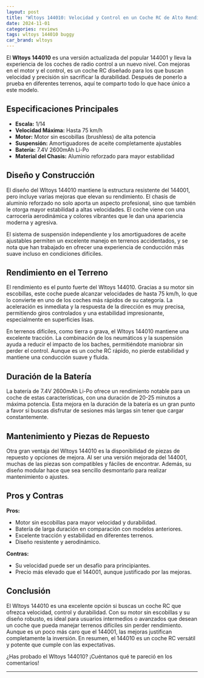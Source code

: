 ```yaml
---
layout: post
title: "Wltoys 144010: Velocidad y Control en un Coche RC de Alto Rendimiento"
date: 2024-11-01
categories: reviews
tags: wltoys 144010 buggy
car_brand: wltoys
---
```


El **Wltoys 144010** es una versión actualizada del popular 144001 y lleva la experiencia de los coches de radio control a un nuevo nivel. Con mejoras en el motor y el control, es un coche RC diseñado para los que buscan velocidad y precisión sin sacrificar la durabilidad. Después de ponerlo a prueba en diferentes terrenos, aquí te comparto todo lo que hace único a este modelo.

<!--more-->

## Especificaciones Principales

- **Escala:** 1/14
- **Velocidad Máxima:** Hasta 75 km/h
- **Motor:** Motor sin escobillas (brushless) de alta potencia
- **Suspensión:** Amortiguadores de aceite completamente ajustables
- **Batería:** 7.4V 2600mAh Li-Po
- **Material del Chasis:** Aluminio reforzado para mayor estabilidad

## Diseño y Construcción

El diseño del Wltoys 144010 mantiene la estructura resistente del 144001, pero incluye varias mejoras que elevan su rendimiento. El chasis de aluminio reforzado no solo aporta un aspecto profesional, sino que también le otorga mayor estabilidad a altas velocidades. El coche viene con una carrocería aerodinámica y colores vibrantes que le dan una apariencia moderna y agresiva.

El sistema de suspensión independiente y los amortiguadores de aceite ajustables permiten un excelente manejo en terrenos accidentados, y se nota que han trabajado en ofrecer una experiencia de conducción más suave incluso en condiciones difíciles.

## Rendimiento en el Terreno

El rendimiento es el punto fuerte del Wltoys 144010. Gracias a su motor sin escobillas, este coche puede alcanzar velocidades de hasta 75 km/h, lo que lo convierte en uno de los coches más rápidos de su categoría. La aceleración es inmediata y la respuesta de la dirección es muy precisa, permitiendo giros controlados y una estabilidad impresionante, especialmente en superficies lisas.

En terrenos difíciles, como tierra o grava, el Wltoys 144010 mantiene una excelente tracción. La combinación de los neumáticos y la suspensión ayuda a reducir el impacto de los baches, permitiéndote maniobrar sin perder el control. Aunque es un coche RC rápido, no pierde estabilidad y mantiene una conducción suave y fluida.

## Duración de la Batería

La batería de 7.4V 2600mAh Li-Po ofrece un rendimiento notable para un coche de estas características, con una duración de 20-25 minutos a máxima potencia. Esta mejora en la duración de la batería es un gran punto a favor si buscas disfrutar de sesiones más largas sin tener que cargar constantemente.

## Mantenimiento y Piezas de Repuesto

Otra gran ventaja del Wltoys 144010 es la disponibilidad de piezas de repuesto y opciones de mejora. Al ser una versión mejorada del 144001, muchas de las piezas son compatibles y fáciles de encontrar. Además, su diseño modular hace que sea sencillo desmontarlo para realizar mantenimiento o ajustes.

## Pros y Contras

**Pros:**

- Motor sin escobillas para mayor velocidad y durabilidad.
- Batería de larga duración en comparación con modelos anteriores.
- Excelente tracción y estabilidad en diferentes terrenos.
- Diseño resistente y aerodinámico.

**Contras:**

- Su velocidad puede ser un desafío para principiantes.
- Precio más elevado que el 144001, aunque justificado por las mejoras.

## Conclusión

El Wltoys 144010 es una excelente opción si buscas un coche RC que ofrezca velocidad, control y durabilidad. Con su motor sin escobillas y su diseño robusto, es ideal para usuarios intermedios o avanzados que desean un coche que pueda manejar terrenos difíciles sin perder rendimiento. Aunque es un poco más caro que el 144001, las mejoras justifican completamente la inversión. En resumen, el 144010 es un coche RC versátil y potente que cumple con las expectativas.

¿Has probado el Wltoys 144010? ¡Cuéntanos qué te pareció en los comentarios!

---
